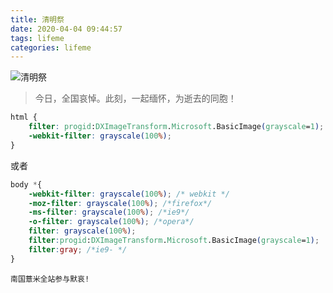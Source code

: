 ```yaml
---
title: 清明祭
date: 2020-04-04 09:44:57
tags: lifeme
categories: lifeme
---
```


![清明祭](https://image.eelve.com/eblog/20200404.jpg)

>今日，全国哀悼。此刻，一起缅怀，为逝去的同胞！

```css
html {
    filter: progid:DXImageTransform.Microsoft.BasicImage(grayscale=1);
    -webkit-filter: grayscale(100%);
}
```
或者

```css
body *{
    -webkit-filter: grayscale(100%); /* webkit */
    -moz-filter: grayscale(100%); /*firefox*/
    -ms-filter: grayscale(100%); /*ie9*/
    -o-filter: grayscale(100%); /*opera*/
    filter: grayscale(100%);
    filter:progid:DXImageTransform.Microsoft.BasicImage(grayscale=1); 
    filter:gray; /*ie9- */
}
```

    南国薏米全站参与默哀!
